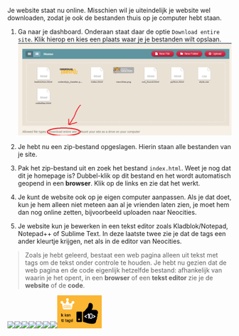 Je website staat nu online. Misschien wil je uiteindelijk je website wel downloaden, zodat je ook de bestanden thuis op je computer hebt staan.

1. Ga naar je dashboard. Onderaan staat daar de optie `Download entire site`. Klik hierop en kies een plaats waar je je bestanden wilt opslaan.  
   ![](/assets/download_site.png)

2. Je hebt nu een zip-bestand opgeslagen. Hierin staan alle bestanden van je site.

3. Pak het zip-bestand uit en zoek het bestand `index.html`. Weet je nog dat dit je homepage is? Dubbel-klik op dit bestand en het wordt automatisch geopend in een **browser**. Klik op de links en zie dat het werkt.

4. Je kunt de website ook op je eigen computer aanpassen. Als je dat doet, kun je hem alleen niet meteen aan al je vrienden laten zien, je moet hem dan nog online zetten, bijvoorbeeld uploaden naar Neocities.

5. Je website kun je bewerken in een tekst editor zoals Kladblok/Notepad, Notepad++ of Sublime Text. In deze laatste twee zie je dat de tags een ander kleurtje krijgen, net als in de editor van Neocities.

> Zoals je hebt geleerd, bestaat een web pagina alleen uit tekst met tags om de tekst onder controle te houden. Je hebt nu gezien dat de web pagina en de code eigenlijk hetzelfde bestand: afhankelijk van waarin je het opent, in een **browser** of een **tekst editor** zie je de **website** of de **code**.



  
![](blob:https://www.gitbook.com/7fba1a8b-6643-4498-a29d-97a911938046)![](blob:https://www.gitbook.com/ba0c5f39-c254-4ffa-9582-6e53374b5c23)![](blob:https://www.gitbook.com/24c16d20-2ec2-4712-8836-aaba321ff050)![](blob:https://www.gitbook.com/e119b2cb-5b2e-444b-8091-237f198b5717)![](blob:https://www.gitbook.com/84610e1e-f61e-4cb8-8a29-2721c1c4f467)![](blob:https://www.gitbook.com/7e111088-ceb6-43cb-bf73-871ef89029cb)![](blob:https://www.gitbook.com/d85a6b65-a208-4a71-8ff2-c1794e4f401b)![](/assets/badges/thumbs/08_10_tags.png)

  



